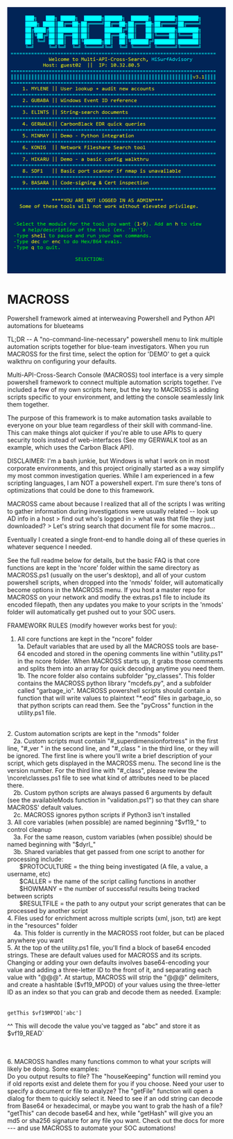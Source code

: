 <img src="https://raw.githubusercontent.com/hisurfadvisory/MACROSS/main/mscr.PNG">

# MACROSS
Powershell framework aimed at interweaving Powershell and Python API automations for blueteams

TL;DR -- A "no-command-line-necessary" powershell menu to link multiple automation scripts together for blue-team investigators. When you run MACROSS for the first time, select the option for 'DEMO' to get a quick walkthru on configuring your defaults.

Multi-API-Cross-Search Console (MACROSS) tool interface is a very simple powershell framework to connect multiple automation scripts together. I've included a few of my own scripts here, but the key to MACROSS is adding scripts specific to your environment, and letting the console seamlessly link them together.

The purpose of this framework is to make automation tasks available to everyone on your blue team regardless of their skill with command-line. This can make things alot quicker if you're able to use APIs to query security tools instead of web-interfaces (See my GERWALK tool as an example, which uses the Carbon Black API).

DISCLAIMER: I'm a bash junkie, but Windows is what I work on in most corporate environments, and this project originally started as a way simplify my most common investigation queries. While I am experienced in a few scripting languages, I am NOT a powershell expert. I'm sure there's tons of optimizations that could be done to this framework.

MACROSS came about because I realized that all of the scripts I was writing to gather information during investigations were usually related -- look up AD info in a host > find out who's logged in > what was that file they just downloaded? > Let's string search that document file for some macros...

Eventually I created a single front-end to handle doing all of these queries in whatever sequence I needed.

See the full readme below for details, but the basic FAQ is that core functions are kept in the 'ncore' folder within the same directory as MACROSS.ps1 (usually on the user's desktop), and all of your custom powershell scripts, when dropped into the 'nmods' folder, will automatically become options in the MACROSS menu. If you host a master repo for MACROSS on your network and modify the extras.ps1 file to include its encoded filepath, then any updates you make to your scripts in the 'nmods' folder will automatically get pushed out to your SOC users.

FRAMEWORK RULES (modify however works best for you):
1. All core functions are kept in the "ncore" folder
	<br>1a. Default variables that are used by all the MACROSS tools are base-64 encoded and stored in the opening comments line within "utility.ps1" in the ncore folder. When MACROSS starts up, it grabs those comments and splits them into an array for quick decoding anytime you need them.
	<br>1b. The ncore folder also contains subfolder "py_classes". This folder contains the MACROSS python library "mcdefs.py", and a subfolder called "garbage_io". MACROSS powershell scripts should contain a function that will write values to plaintext "*.eod" files  in garbage_io, so that python scripts can read them. See the "pyCross" function in the utility.ps1 file. 
<br>
2. Custom automation scripts are kept in the "nmods" folder
	<br>&emsp;2a. Custom scripts must contain "#_superdimensionfortress" in the first line, "#_ver " in the second line, and "#_class " in the third line, or they will be ignored. The first line is where you'll write a brief description of your script, which gets displayed in the MACROSS menu. The second line is the version number. For the third line with "#_class", please review the \ncore\classes.ps1 file to see what kind of attributes need to be placed there. 
	<br>&emsp;2b. Custom python scripts are always passed 6 arguments by default (see the availableMods function in "validation.ps1") so that they can share MACROSS' default values.
	<br>&emsp;2c. MACROSS ignores python scripts if Python3 isn't installed
<br>
3. All core variables (when possible) are named beginning "$vf19_" to control cleanup
	<br>&emsp;3a. For the same reason, custom variables (when possible) should be named beginning with "$dyrl_"
	<br>&emsp;3b. Shared variables that get passed from one script to another for processing include:
		<br>&emsp;&emsp;$PROTOCULTURE = the thing being investigated (A file, a value, a username, etc)
		<br>&emsp;&emsp;$CALLER = the name of the script calling functions in another
		<br>&emsp;&emsp;$HOWMANY = the number of successful results being tracked between scripts
		<br>&emsp;&emsp;$RESULTFILE = the path to any output your script generates that can be processed by another script
<br>		
4. Files used for enrichment across multiple scripts (xml, json, txt) are kept in the "resources" folder
	<br>&emsp;4a. This folder is currently in the MACROSS root folder, but can be placed anywhere you want
<br>
5. At the top of the utility.ps1 file, you'll find a block of base64 encoded strings. These are default values used for MACROSS and its scripts. Changing or adding your own defaults involves base64-encoding your value and adding a three-letter ID to the front of it, and separating each value with "@@@". At startup, MACROSS will strip the "@@@" delimiters, and create a hashtable ($vf19_MPOD) of your values using the three-letter ID as an index so that you can grab and decode them as needed.  Example:<br><br>

	getThis $vf19MPOD['abc']

^^ This will decode the value you've tagged as "abc" and store it as $vf19_READ`

<br>
<br>
6. MACROSS handles many functions common to what your scripts will likely be doing. Some examples:
<br>
	Do you output results to file? The "houseKeeping" function will remind you if old reports exist and delete them for you if you choose. Need your user to specify a document or file to analyze? The "getFile" function will open a dialog for them to quickly select it. Need to see if an odd string can decode from Base64 or hexadecimal, or maybe you want to grab the hash of a file? "getThis" can decode base64 and hex, while "getHash" will give you an md5 or sha256 signature for any file you want. Check out the docs for more --- and use MACROSS to automate your SOC automations!

